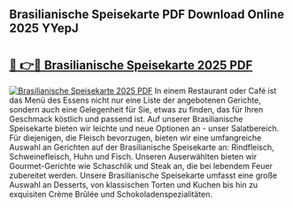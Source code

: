 ## Brasilianische Speisekarte PDF Download Online 2025 YYepJ

# <h2><a href="http://gcdt69y.nevu.top/?p=Brasilianische+Speisekarte">🔗 👉🔴 Brasilianische Speisekarte 2025 PDF</a></h2>

[![Brasilianische Speisekarte 2025 PDF](https://i.imgur.com/dBaPXMq.png)](http://gcdt69y.nevu.top/?p=Brasilianische+Speisekarte)
In einem Restaurant oder Café ist das Menü des Essens nicht nur eine Liste der angebotenen Gerichte, sondern auch eine Gelegenheit für Sie, etwas zu finden, das für Ihren Geschmack köstlich und passend ist. Auf unserer Brasilianische Speisekarte bieten wir leichte und neue Optionen an - unser Salatbereich. Für diejenigen, die Fleisch bevorzugen, bieten wir eine umfangreiche Auswahl an Gerichten auf der Brasilianische Speisekarte an: Rindfleisch, Schweinefleisch, Huhn und Fisch. Unseren Auserwählten bieten wir Gourmet-Gerichte wie Schaschlik und Steak an, die bei lebendem Feuer zubereitet werden. Unsere Brasilianische Speisekarte umfasst eine große Auswahl an Desserts, von klassischen Torten und Kuchen bis hin zu exquisiten Crème Brûlée und Schokoladenspezialitäten.
